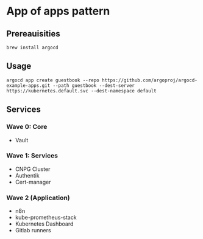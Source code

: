 # App of apps pattern

## Prereauisities

`brew install argocd`

## Usage

`argocd app create guestbook --repo https://github.com/argoproj/argocd-example-apps.git --path guestbook --dest-server https://kubernetes.default.svc --dest-namespace default`

## Services

### Wave 0: Core

* Vault

### Wave 1: Services

* CNPG Cluster
* Authentik
* Cert-manager

### Wave 2 (Application)

* n8n
* kube-prometheus-stack
* Kubernetes Dashboard
* Gitlab runners
